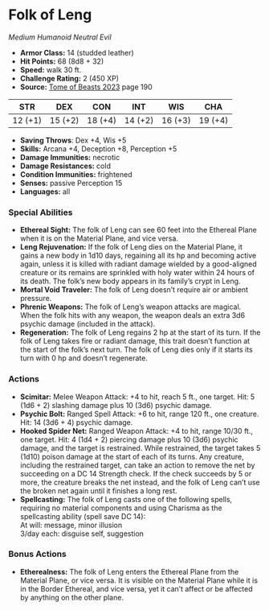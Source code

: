 # Folk of Leng

*Medium* *Humanoid* *Neutral Evil*

- **Armor Class:** 14 (studded leather)
- **Hit Points:** 68 (8d8 + 32)
- **Speed:** walk 30 ft.
- **Challenge Rating:** 2 (450 XP)
- **Source:** [Tome of Beasts 2023](https://koboldpress.com/kpstore/product/tome-of-beasts-1-2023-edition/) page 190

| STR | DEX | CON | INT | WIS | CHA |
| --- | --- | --- | --- | --- | --- |
| 12 (+1) | 15 (+2) | 18 (+4) | 14 (+2) | 16 (+3) | 19 (+4) |

- **Saving Throws**: Dex +4, Wis +5
- **Skills:** Arcana +4, Deception +8, Perception +5
- **Damage Immunities:** necrotic
- **Damage Resistances:** cold
- **Condition Immunities:** frightened
- **Senses:** passive Perception 15
- **Languages:** all
### Special Abilities
- **Ethereal Sight:** The folk of Leng can see 60 feet into the Ethereal Plane when it is on the Material Plane, and vice versa.
- **Leng Rejuvenation:** If the folk of Leng dies on the Material Plane, it gains a new body in 1d10 days, regaining all its hp and becoming active again, unless it is killed with radiant damage wielded by a good-aligned creature or its remains are sprinkled with holy water within 24 hours of its death. The folk’s new body appears in its family’s crypt in Leng.
- **Mortal Void Traveler:** The folk of Leng doesn’t require air or ambient pressure.
- **Phrenic Weapons:** The folk of Leng’s weapon attacks are magical. When the folk hits with any weapon, the weapon deals an extra 3d6 psychic damage (included in the attack).
- **Regeneration:** The folk of Leng regains 2 hp at the start of its turn. If the folk of Leng takes fire or radiant damage, this trait doesn’t function at the start of the folk’s next turn. The folk of Leng dies only if it starts its turn with 0 hp and doesn’t regenerate.
### Actions
- **Scimitar:** Melee Weapon Attack: +4 to hit, reach 5 ft., one target. Hit: 5 (1d6 + 2) slashing damage plus 10 (3d6) psychic damage.
- **Psychic Bolt:** Ranged Spell Attack: +6 to hit, range 120 ft., one creature. Hit: 14 (3d6 + 4) psychic damage.
- **Hooked Spider Net:** Ranged Weapon Attack: +4 to hit, range 10/30 ft., one target. Hit: 4 (1d4 + 2) piercing damage plus 10 (3d6) psychic damage, and the target is restrained. While restrained, the target takes 5 (1d10) poison damage at the start of each of its turns. Any creature, including the restrained target, can take an action to remove the net by succeeding on a DC 14 Strength check. If the check succeeds by 5 or more, the creature breaks the net instead, and the folk of Leng can’t use the broken net again until it finishes a long rest.
- **Spellcasting:** The folk of Leng casts one of the following spells, requiring no material components and using Charisma as the spellcasting ability (spell save DC 14):<br>At will: message, minor illusion<br>3/day each: disguise self, suggestion
### Bonus Actions
- **Etherealness:** The folk of Leng enters the Ethereal Plane from the Material Plane, or vice versa. It is visible on the Material Plane while it is in the Border Ethereal, and vice versa, yet it can’t affect or be affected by anything on the other plane.
